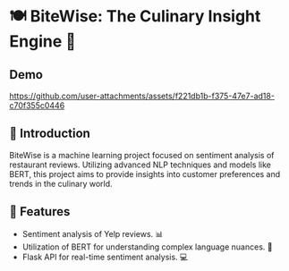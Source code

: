 # 🍽️ BiteWise: The Culinary Insight Engine 🥘


## Demo 


https://github.com/user-attachments/assets/f221db1b-f375-47e7-ad18-c70f355c0446



## 🌟 Introduction
BiteWise is a machine learning project focused on sentiment analysis of restaurant reviews. Utilizing advanced NLP techniques and models like BERT, this project aims to provide insights into customer preferences and trends in the culinary world.

## 🚀 Features
- Sentiment analysis of Yelp reviews. 📊
- Utilization of BERT for understanding complex language nuances. 🧠
- Flask API for real-time sentiment analysis. 💻


